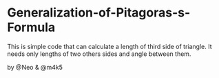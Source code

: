 # Generalization-of-Pitagoras-s-Formula

This is simple code that can calculate a length of third side of triangle.
It needs only lengths of two others sides and angle between them.

by @Neo & @m4k5
